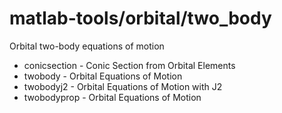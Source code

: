 matlab-tools/orbital/two_body
============

Orbital two-body equations of motion

<ul>
<li> conicsection - Conic Section from Orbital Elements
<li> twobody - Orbital Equations of Motion
<li> twobodyj2 - Orbital Equations of Motion with J2
<li> twobodyprop - Orbital Equations of Motion
</ul>
